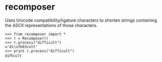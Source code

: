 recomposer
==========
Uses Unicode compatibility/ligature characters to shorten strings containing the ASCII representations of those characters.

	>>> from recomposer import *
	>>> r = Recomposer()
	>>> r.process("difficult")
	u'di\ufb03cult'
	>>> print r.process("difficult")
	diﬃcult
